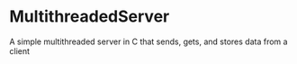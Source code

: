 # MultithreadedServer
A simple multithreaded server in C that sends, gets, and stores data from a client
